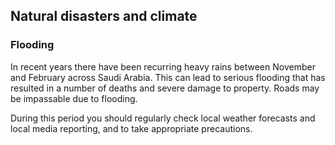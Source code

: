 ## Natural disasters and climate

### **Flooding**

In recent years there have been recurring heavy rains between November and February across Saudi Arabia. This can lead to serious flooding that has resulted in a number of deaths and severe damage to property. Roads may be impassable due to flooding.

During this period you should regularly check local weather forecasts and local media reporting, and to take appropriate precautions.